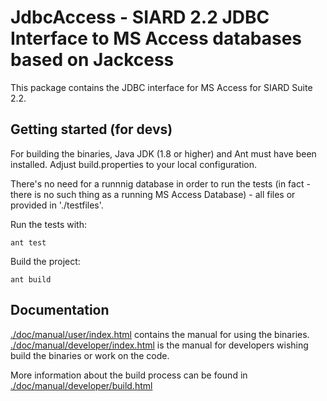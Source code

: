 # JdbcAccess - SIARD 2.2 JDBC Interface to MS Access databases based on Jackcess

This package contains the JDBC interface for MS Access for SIARD Suite 2.2.


## Getting started (for devs)
For building the binaries, Java JDK (1.8 or higher) and Ant must 
have been installed. Adjust build.properties to your local configuration.


There's no need for a runnnig database in order to run the tests (in fact - there is no such thing as a running MS Access Database) - all files or provided in './testfiles'.

Run the tests with:

```shell
ant test
```


Build the project:

```shell
ant build
```

## Documentation
[./doc/manual/user/index.html](./doc/manual/user/index.html) contains the manual for using the binaries.
[./doc/manual/developer/index.html](./doc/manual/user/index.html) is the manual for developers wishing
build the binaries or work on the code.

More information about the build process can be found in
[./doc/manual/developer/build.html](./doc/manual/developer/build.html)

